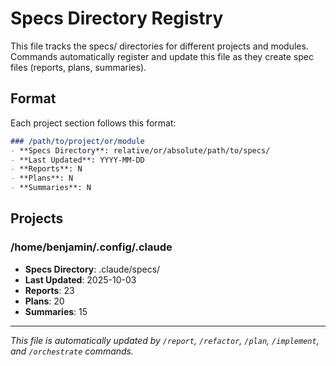 # Specs Directory Registry

This file tracks the specs/ directories for different projects and modules. Commands automatically register and update this file as they create spec files (reports, plans, summaries).

## Format

Each project section follows this format:

```markdown
### /path/to/project/or/module
- **Specs Directory**: relative/or/absolute/path/to/specs/
- **Last Updated**: YYYY-MM-DD
- **Reports**: N
- **Plans**: N
- **Summaries**: N
```

## Projects

### /home/benjamin/.config/.claude
- **Specs Directory**: .claude/specs/
- **Last Updated**: 2025-10-03
- **Reports**: 23
- **Plans**: 20
- **Summaries**: 15

---

*This file is automatically updated by `/report`, `/refactor`, `/plan`, `/implement`, and `/orchestrate` commands.*
